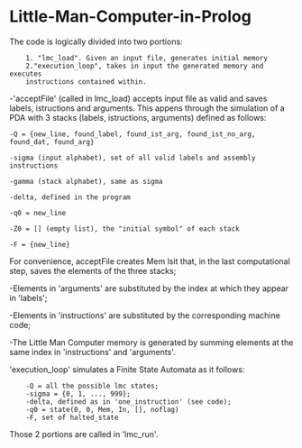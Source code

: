 # Little-Man-Computer-in-Prolog

The code is logically divided into two portions:

        1. "lmc_load". Given an input file, generates initial memory
        2."execution_loop", takes in input the generated memory and executes
        instructions contained within.


-'acceptFile' (called in lmc_load) accepts input file as valid and saves labels, istructions and arguments.
	This appens through the simulation of a PDA with 3 stacks (labels, istructions, arguments)
	defined as follows:
        
	-Q = {new_line, found_label, found_ist_arg, found_ist_no_arg, found_dat, found_arg} 
        
	-sigma (input alphabet), set of all valid labels and assembly instructions
        
	-gamma (stack alphabet), same as sigma
        
	-delta, defined in the program
        
	-q0 = new_line
        
	-Z0 = [] (empty list), the "initial symbol" of each stack
        
	-F = {new_line}
        
    
For convenience, acceptFile creates Mem lsit that, in the last computational step, saves the elements of the three stacks;

-Elements in 'arguments' are substituted by the index at which
	they appear in 'labels';
        
-Elements in 'instructions' are substituted by the corresponding
	machine code;
        
-The Little Man Computer memory is generated by summing elements at the same index
	in 'instructions' and 'arguments'.

'execution_loop' simulates a Finite State Automata as it follows:

        -Q = all the possible lmc states;
        -sigma = {0, 1, ..., 999};
        -delta, defined as in 'one_instruction' (see code);
        -q0 = state(0, 0, Mem, In, [], noflag)
        -F, set of halted_state

Those 2 portions are called in 'lmc_run'.
